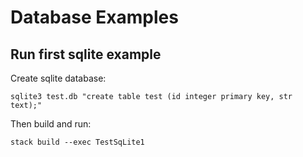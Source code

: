 # Database Examples

## Run first sqlite example

Create sqlite database:
````````
sqlite3 test.db "create table test (id integer primary key, str text);"
````````

Then build and run:

     
````````
stack build --exec TestSqLite1
````````

